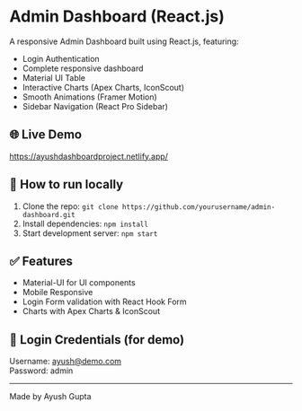 # Admin Dashboard (React.js)
A responsive Admin Dashboard built using React.js, featuring:

- Login Authentication
- Complete responsive dashboard
- Material UI Table
- Interactive Charts (Apex Charts, IconScout)
- Smooth Animations (Framer Motion)
- Sidebar Navigation (React Pro Sidebar)

## 🌐 Live Demo
https://ayushdashboardproject.netlify.app/

## 🚀 How to run locally
1. Clone the repo:
   `git clone https://github.com/yourusername/admin-dashboard.git`
2. Install dependencies:
   `npm install`
3. Start development server:
   `npm start`

## ✅ Features
- Material-UI for UI components
- Mobile Responsive
- Login Form validation with React Hook Form
- Charts with Apex Charts & IconScout

## 🔐 Login Credentials (for demo)
Username: ayush@demo.com  
Password: admin

---

Made by Ayush Gupta
